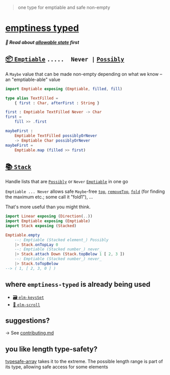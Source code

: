 > one type for emptiable and safe non-empty

# [emptiness typed](https://package.elm-lang.org/packages/lue-bird/elm-emptiness-typed/latest/)

**_🧩 Read about [allowable state](https://package.elm-lang.org/packages/lue-bird/elm-allowable-state/latest/) first_**

## [📦 `Emptiable`](Emptiable) `.....  Never |` [`Possibly`](https://dark.elm.dmy.fr/packages/lue-bird/elm-allowable-state/latest/Possibly)

A `Maybe` value that can be made non-empty depending on what we know – an "emptiable-able" value

```elm
import Emptiable exposing (Emptiable, filled, fill)

type alias TextFilled =
    { first : Char, afterFirst : String }

first : Emptiable TextFilled Never -> Char
first =
    fill >> .first

maybeFirst :
    Emptiable TextFilled possiblyOrNever
    -> Emptiable Char possiblyOrNever
maybeFirst =
    Emptiable.map (filled >> first)
```

## [📚 `Stack`](Stack)

Handle lists that are
[`Possibly`](https://dark.elm.dmy.fr/packages/lue-bird/elm-allowable-state/latest/Possibly)
or `Never` [`Emptiable`](Emptiable#Emptiable)
in one go

`Emptiable ... Never` allows safe `Maybe`-free
[`top`](Stack#top), [`removeTop`](Stack#removeTop),
[`fold`](Stack#fold) (for finding the maximum etc.; some call it "fold1"), ...

That's more useful than you might think.

```elm
import Linear exposing (Direction(..))
import Emptiable exposing (Emptiable)
import Stack exposing (Stacked)

Emptiable.empty
    --: Emptiable (Stacked element_) Possibly
    |> Stack.onTopLay 0
    --: Emptiable (Stacked number_) never_
    |> Stack.attach Down (Stack.topBelow 1 [ 2, 3 ])
    --: Emptiable (Stacked number_) never_
    |> Stack.toTopBelow
--> ( 1, [ 2, 3, 0 ] )
```

## where `emptiness-typed` is already being used

- [🗃️ `elm-keysSet`](https://dark.elm.dmy.fr/packages/lue-bird/elm-keysset/latest/)
- [📜 `elm-scroll`](https://dark.elm.dmy.fr/packages/lue-bird/elm-scroll/latest/)

## suggestions?

→ See [contributing.md](https://github.com/lue-bird/elm-emptiness-typed/blob/master/contributing.md)

## you like length type-safety?

[typesafe-array](https://dark.elm.dmy.fr/packages/lue-bird/elm-typesafe-array/latest/) takes it to the extreme.
The possible length range is part of its type, allowing safe access for some elements
